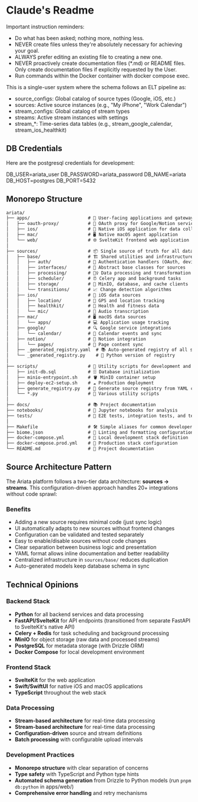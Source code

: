 # Claude's Readme

Important instruction reminders:

- Do what has been asked; nothing more, nothing less.
- NEVER create files unless they're absolutely necessary for achieving your goal.
- ALWAYS prefer editing an existing file to creating a new one.
- NEVER proactively create documentation files (*.md) or README files. Only create documentation files if explicitly requested by the User.
- Run commands within the Docker container with docker compose exec.

This is a single-user system where the schema follows an ELT pipeline as:

- source_configs: Global catalog of source types (Google, iOS, etc.)
- sources: Active source instances (e.g., "My iPhone", "Work Calendar")
- stream_configs: Global catalog of stream types
- streams: Active stream instances with settings
- stream_*: Time-series data tables (e.g., stream_google_calendar, stream_ios_healthkit)

## DB Credentials

Here are the postgresql credentials for development:

DB_USER=ariata_user
DB_PASSWORD=ariata_password
DB_NAME=ariata
DB_HOST=postgres
DB_PORT=5432

## Monorepo Structure

``` txt
ariata/
├── apps/                      # 📱 User-facing applications and gateways
│   ├── oauth-proxy/           # 🔐 OAuth proxy for Google/Notion services (deployed separately)
│   ├── ios/                   # 🍎 Native iOS application for data collection
│   ├── mac/                   # 🖥️ Native macOS agent application
│   └── web/                   # 🌐 SvelteKit frontend web application
│
├── sources/                   # 📦 Single source of truth for all data pipeline logic
│   ├── base/                  # 🏗️ Shared utilities and infrastructure
│   │   ├── auth/              # 🔐 Authentication handlers (OAuth, device tokens)
│   │   ├── interfaces/        # 📝 Abstract base classes for sources
│   │   ├── processing/        # 🏃‍♀️ Data processing and transformation
│   │   ├── scheduler/         # ⏰ Celery app and background tasks
│   │   ├── storage/           # 💾 MinIO, database, and cache clients
│   │   └── transitions/       # 📈 Change detection algorithms
│   ├── ios/                   # 🍎 iOS data sources
│   │   ├── location/          # 📍 GPS and location tracking
│   │   ├── healthkit/         # 🏃 Health and fitness data
│   │   └── mic/               # 🎤 Audio transcription
│   ├── mac/                   # 🖥️ macOS data sources
│   │   └── apps/              # 💻 Application usage tracking
│   ├── google/                # 🔍 Google service integrations
│   │   └── calendar/          # 📅 Calendar events and sync
│   ├── notion/                # 📝 Notion integration
│   │   └── pages/             # 📄 Page content sync
│   ├── _generated_registry.yaml  # 📚 Auto-generated registry of all sources/streams
│   └── _generated_registry.py    # 🐍 Python version of registry
│
├── scripts/                   # 📜 Utility scripts for development and operations
│   ├── init-db.sql            # 🗄️ Database initialization
│   ├── minio-entrypoint.sh    # 🪣 MinIO container setup
│   ├── deploy-ec2-setup.sh    # ☁️ Production deployment
│   ├── generate_registry.py   # 🔄 Generate source registry from YAML configs
│   └── *.py                   # 🔧 Various utility scripts
│
├── docs/                      # 📚 Project documentation
├── notebooks/                 # 📓 Jupyter notebooks for analysis
├── tests/                     # 🧪 E2E tests, integration tests, and test data
│
├── Makefile                   # 🛠️ Simple aliases for common developer commands
├── biome.json                 # 💅 Linting and formatting configuration
├── docker-compose.yml         # 🚀 Local development stack definition
├── docker-compose.prod.yml    # 🚢 Production stack configuration
└── README.md                  # 📖 Project documentation
```

## Source Architecture Pattern

The Ariata platform follows a two-tier data architecture: **sources → streams**. This configuration-driven approach handles 20+ integrations without code sprawl:

### Benefits

- Adding a new source requires minimal code (just sync logic)
- UI automatically adapts to new sources without frontend changes
- Configuration can be validated and tested separately
- Easy to enable/disable sources without code changes
- Clear separation between business logic and presentation
- YAML format allows inline documentation and better readability
- Centralized infrastructure in `sources/base/` reduces duplication
- Auto-generated models keep database schema in sync

## Technical Opinions

### Backend Stack

- **Python** for all backend services and data processing
- **FastAPI/SvelteKit** for API endpoints (transitioned from separate FastAPI to SvelteKit's native API)
- **Celery + Redis** for task scheduling and background processing
- **MinIO** for object storage (raw data and processed streams)
- **PostgreSQL** for metadata storage (with Drizzle ORM)
- **Docker Compose** for local development environment

### Frontend Stack

- **SvelteKit** for the web application
- **Swift/SwiftUI** for native iOS and macOS applications
- **TypeScript** throughout the web stack

### Data Processing

- **Stream-based architecture** for real-time data processing
- **Stream-based architecture** for real-time data processing
- **Configuration-driven** source and stream definitions
- **Batch processing** with configurable upload intervals

### Development Practices

- **Monorepo structure** with clear separation of concerns
- **Type safety** with TypeScript and Python type hints
- **Automated schema generation** from Drizzle to Python models (run `pnpm db:python` in apps/web/)
- **Comprehensive error handling** and retry mechanisms
